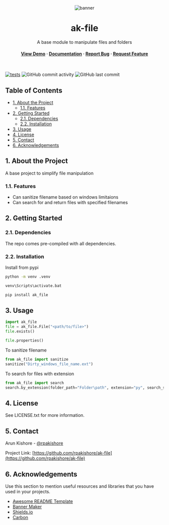 <!--- Heading --->
<div align="center">
  <img src="assets/banner.png" alt="banner" width="auto" height="auto" />
  <h1>ak-file</h1>
  <p>
    A base module to manipulate files and folders
  </p>
<h4>
    <a href="https://github.com/rpakishore/ak-file/">View Demo</a>
  <span> · </span>
    <a href="https://github.com/rpakishore/ak-file">Documentation</a>
  <span> · </span>
    <a href="https://github.com/rpakishore/ak-file/issues/">Report Bug</a>
  <span> · </span>
    <a href="https://github.com/rpakishore/ak-file/issues/">Request Feature</a>
  </h4>
</div>
<br />

[![tests](https://github.com/rpakishore/ak-file/actions/workflows/test.yml/badge.svg)](https://github.com/rpakishore/ak-file/actions/workflows/test.yml)
![GitHub commit activity](https://img.shields.io/github/commit-activity/m/rpakishore/ak-file)
![GitHub last commit](https://img.shields.io/github/last-commit/rpakishore/ak-file)
<!-- Table of Contents -->
<h2>Table of Contents</h2>

- [1. About the Project](#1-about-the-project)
  - [1.1. Features](#11-features)
- [2. Getting Started](#2-getting-started)
  - [2.1. Dependencies](#21-dependencies)
  - [2.2. Installation](#22-installation)
- [3. Usage](#3-usage)
- [4. License](#4-license)
- [5. Contact](#5-contact)
- [6. Acknowledgements](#6-acknowledgements)

<!-- About the Project -->
## 1. About the Project
A base project to simplify file manipulation

<!-- Features -->
### 1.1. Features

- Can sanitize filename based on windows limitaions
- Can search for and return files with specified filenames

<!-- Getting Started -->
## 2. Getting Started

### 2.1. Dependencies
The repo comes pre-compiled with all dependencies.

<!-- Installation -->
### 2.2. Installation

Install from pypi

```bash
python -m venv .venv

venv\Scripts\activate.bat

pip install ak_file
```
<!-- Usage -->
## 3. Usage


```python
import ak_file
file = ak_file.File("<path/to/file>")
file.exists()

file.properties()
```

To sanitize filename
```python
from ak_file import sanitize
sanitize("Dirty_windows_file_name.ext")
```

To search for files with extension
```python
from ak_file import search
search.by_extension(folder_path="Folder\path", extension="py", search_subdir=True)
```

<!-- License -->
## 4. License
See LICENSE.txt for more information.

<!-- Contact -->
## 5. Contact

Arun Kishore - [@rpakishore](mailto:pypi@rpakishore.co.in)

Project Link: [https://github.com/rpakishore/ak-file](https://github.com/rpakishore/ak-file)


<!-- Acknowledgments -->
## 6. Acknowledgements

Use this section to mention useful resources and libraries that you have used in your projects.

 - [Awesome README Template](https://github.com/Louis3797/awesome-readme-template/blob/main/README-WITHOUT-EMOJI.md)
 - [Banner Maker](https://banner.godori.dev/)
 - [Shields.io](https://shields.io/)
 - [Carbon](https://carbon.now.sh/)